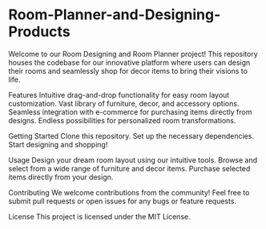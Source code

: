 # Room-Planner-and-Designing-Products
Welcome to our Room Designing and Room Planner project! This repository houses the codebase for our innovative platform where users can design their rooms and seamlessly shop for decor items to bring their visions to life.

Features Intuitive drag-and-drop functionality for easy room layout customization. Vast library of furniture, decor, and accessory options. Seamless integration with e-commerce for purchasing items directly from designs. Endless possibilities for personalized room transformations.

Getting Started Clone this repository. Set up the necessary dependencies. Start designing and shopping!

Usage Design your dream room layout using our intuitive tools. Browse and select from a wide range of furniture and decor items. Purchase selected items directly from your design.

Contributing We welcome contributions from the community! Feel free to submit pull requests or open issues for any bugs or feature requests.

License This project is licensed under the MIT License.
